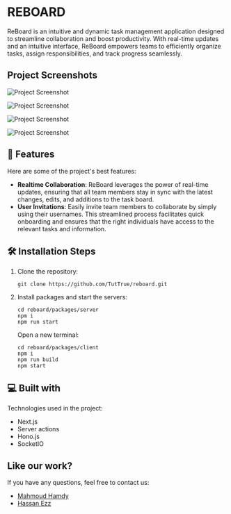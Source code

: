# REBOARD

ReBoard is an intuitive and dynamic task management application designed to streamline collaboration and boost productivity. With real-time updates and an intuitive interface, ReBoard empowers teams to efficiently organize tasks, assign responsibilities, and track progress seamlessly.

## Project Screenshots

![Project Screenshot](https://utfs.io/f/23df646d-29c0-4049-9237-77f08a7f1472-9lhajd.png)

![Project Screenshot](https://utfs.io/f/db37cec3-aee4-4ebd-9eaa-ae8df61ae83f-o704sg.png)

![Project Screenshot](https://utfs.io/f/e9f89793-ade0-46d4-9974-cb3bbd659819-o71eu4.png)

![Project Screenshot](https://utfs.io/f/118dfcd5-af3a-4fbd-bfc4-1025f792cbf9-o73br7.png)

## 🧐 Features

Here are some of the project's best features:

- **Realtime Collaboration**: ReBoard leverages the power of real-time updates, ensuring that all team members stay in sync with the latest changes, edits, and additions to the task board.
- **User Invitations**: Easily invite team members to collaborate by simply using their usernames. This streamlined process facilitates quick onboarding and ensures that the right individuals have access to the relevant tasks and information.

## 🛠️ Installation Steps

1. Clone the repository:

    ```
    git clone https://github.com/TutTrue/reboard.git
    ```

2. Install packages and start the servers:

    ```
    cd reboard/packages/server
    npm i
    npm run start
    ```

    Open a new terminal:

    ```
    cd reboard/packages/client
    npm i
    npm run build
    npm start
    ```

## 💻 Built with

Technologies used in the project:

- Next.js
- Server actions
- Hono.js
- SocketIO

## Like our work?

If you have any questions, feel free to contact us:

- [Mahmoud Hamdy](https://github.com/TutTrue)
- [Hassan Ezz](https://github.com/hasssanezzz)
